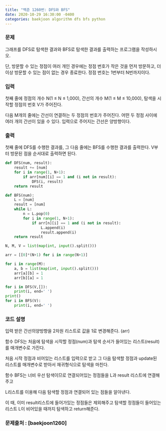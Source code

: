 ```yaml
---
title: "백준 1260번: DFS와 BFS"
date: 2020-10-29 16:30:00 -0400
categories: baekjoon algorithm dfs bfs python
---
```


### 문제
그래프를 DFS로 탐색한 결과와 BFS로 탐색한 결과를 출력하는 프로그램을 작성하시오.

단, 방문할 수 있는 정점이 여러 개인 경우에는 정점 번호가 작은 것을 먼저 방문하고, 더 이상 방문할 수 있는 점이 없는 경우 종료한다. 정점 번호는 1번부터 N번까지이다.

### 입력
첫째 줄에 정점의 개수 N(1 ≤ N ≤ 1,000), 간선의 개수 M(1 ≤ M ≤ 10,000), 탐색을 시작할 정점의 번호 V가 주어진다.

다음 M개의 줄에는 간선이 연결하는 두 정점의 번호가 주어진다. 어떤 두 정점 사이에 여러 개의 간선이 있을 수 있다. 입력으로 주어지는 간선은 양방향이다.

### 출력
첫째 줄에 DFS를 수행한 결과를, 그 다음 줄에는 BFS를 수행한 결과를 출력한다. V부터 방문된 점을 순서대로 출력하면 된다.

```python
def DFS(num, result):
    result += [num]
    for i in range(1, N+1):
        if arr[num][i] == 1 and (i not in result):
            DFS(i, result)
    return result

def BFS(num):
    L = [num]
    result = [num]
    while L:
        n = L.pop(0)
        for i in range(1, N+1):
            if arr[n][i] == 1 and (i not in result):
                L.append(i)
                result.append(i)
    return result

N, M, V = list(map(int, input().split()))

arr = [[0]*(N+1) for i in range(N+1)]

for i in range(M):
    a, b = list(map(int, input().split()))
    arr[a][b] = 1
    arr[b][a] = 1

for i in DFS(V,[]):
    print(i, end=' ')
print()
for i in BFS(V):
    print(i, end=' ')
```

### 코드 설명
입력 받은 간선의양방향을 2차원 리스트로 값을 1로 변경해준다. (arr)

함수 DFS는 처음에 탐색을 시작할 정점(num)과 탐색 순서가 들어있는 리스트(result)를 매개변수로 가진다.

처음 시작 정점과 비어있는 리스트를 입력으로 받고 그 다음 탐색할 정점과 update된 리스트를 매개변수로 받아서 재귀형식으로 탐색을 마친다.

함수 BFS는 너비 우선 탐색이므로 연결되어있는 정점들을 L과 result 리스트에 연결해주고

L리스트를 이용해 다음 탐색할 정점과 연결되어 있는 점들을 알아낸다. 

이 때, 이미 result리스트에 들어가있는 정점들은 제외해주고 탐색할 정점들이 들어있는 리스트 L이 비어있을 때까지 탐색하고 return해준다.


### 문제출처 : [baekjoon1260]

[baekjoon1904]: https://www.acmicpc.net/problem/1260
